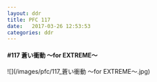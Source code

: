 ```yaml
---
layout: ddr
title: PFC 117
date:   2017-03-26 12:53:53
categories: ddr
---
```


#### **#117** 蒼い衝動 ～for EXTREME～
![](/images/pfc/117_蒼い衝動 ～for EXTREME～.jpg)
